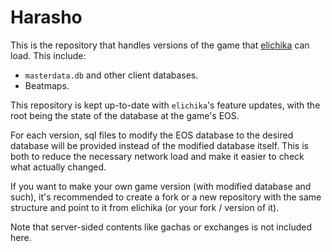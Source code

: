 # Harasho

This is the repository that handles versions of the game that [elichika](https://github.com/arina999999997/elichika) can load. This include:

- `masterdata.db` and other client databases.
- Beatmaps.


This repository is kept up-to-date with `elichika`'s feature updates, with the root being the state of the database at the game's EOS.

For each version, sql files to modify the EOS database to the desired database will be provided instead of the modified database itself. This is both to reduce the necessary network load and make it easier to check what actually changed.

If you want to make your own game version (with modified database and such), it's recommended to create a fork or a new repository with the same structure and point to it from elichika (or your fork / version of it).

Note that server-sided contents like gachas or exchanges is not included here.